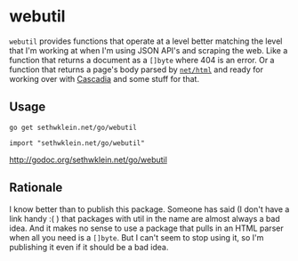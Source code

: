 # webutil

`webutil` provides functions that operate at a level better matching the level
that I'm working at when I'm using JSON API's and scraping the web. Like
a function that returns a document as a `[]byte` where 404 is an error.
Or a function that returns a page's body parsed by
[`net/html`](https://godoc.org/golang.org/x/net/html) and ready for working
over with [Cascadia](https://github.com/andybalholm/cascadia) and some stuff
for that.

## Usage

`go get sethwklein.net/go/webutil`

`import "sethwklein.net/go/webutil"`

http://godoc.org/sethwklein.net/go/webutil

## Rationale

I know better than to publish this package. Someone has said (I don't have
a link handy :( ) that packages with util in the name are almost always
a bad idea. And it makes no sense to use a package that pulls in an HTML
parser when all you need is a `[]byte`. But I can't seem to stop using it,
so I'm publishing it even if it should be a bad idea.
